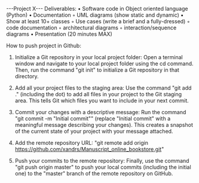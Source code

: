 ---Project X---
Deliverables:
• Software code in Object oriented language (Python)
• Documentation
◦ UML diagrams (show static and dynamic) ▪ Show at least 10+ classes
◦ Use cases (write a brief and a fully-dressed)
◦ code documentation
◦ architectural diagrams
◦ interaction/sequence diagrams
• Presentation (20 minutes MAX)


How to push project in Github:
1. Initialize a Git repository in your local project folder:
Open a terminal window and navigate to your local project folder using the cd command. Then, run the command "git init" to initialize a Git repository in that directory.

2. Add all your project files to the staging area:
Use the command "git add ." (including the dot) to add all files in your project to the Git staging area. This tells Git which files you want to include in your next commit.

3. Commit your changes with a descriptive message:
Run the command "git commit -m "Initial commit"" (replace "Initial commit" with a meaningful message describing your changes). This creates a snapshot of the current state of your project with your message attached.

4. Add the remote repository URL:
"git remote add origin https://github.com/xandrs/Manuscript_online_bookstore.git"

5. Push your commits to the remote repository:
Finally, use the command "git push origin master" to push your local commits (including the initial one) to the "master" branch of the remote repository on GitHub.
